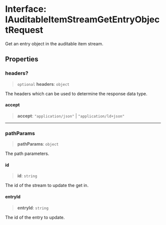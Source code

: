 # Interface: IAuditableItemStreamGetEntryObjectRequest

Get an entry object in the auditable item stream.

## Properties

### headers?

> `optional` **headers**: `object`

The headers which can be used to determine the response data type.

#### accept

> **accept**: `"application/json"` \| `"application/ld+json"`

***

### pathParams

> **pathParams**: `object`

The path parameters.

#### id

> **id**: `string`

The id of the stream to update the get in.

#### entryId

> **entryId**: `string`

The id of the entry to update.
